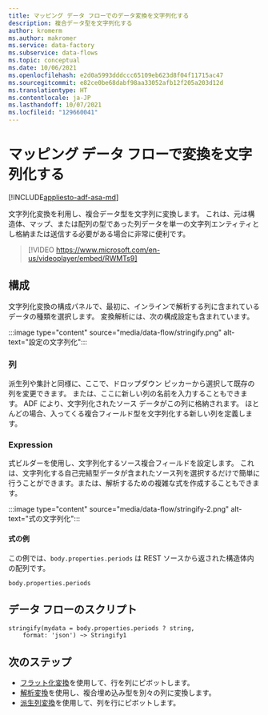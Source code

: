 ```yaml
---
title: マッピング データ フローでのデータ変換を文字列化する
description: 複合データ型を文字列化する
author: kromerm
ms.author: makromer
ms.service: data-factory
ms.subservice: data-flows
ms.topic: conceptual
ms.date: 10/06/2021
ms.openlocfilehash: e2d0a5993dddccc65109eb623d8f04f11715ac47
ms.sourcegitcommit: e82ce0be68dabf98aa33052afb12f205a203d12d
ms.translationtype: HT
ms.contentlocale: ja-JP
ms.lasthandoff: 10/07/2021
ms.locfileid: "129660041"
---
```

# <a name="stringify-transformation-in-mapping-data-flow"></a>マッピング データ フローで変換を文字列化する

[!INCLUDE[appliesto-adf-asa-md](includes/appliesto-adf-asa-md.md)]

文字列化変換を利用し、複合データ型を文字列に変換します。 これは、元は構造体、マップ、または配列の型であった列データを単一の文字列エンティティとし格納または送信する必要がある場合に非常に便利です。

> [!VIDEO https://www.microsoft.com/en-us/videoplayer/embed/RWMTs9]

## <a name="configuration"></a>構成

文字列化変換の構成パネルで、最初に、インラインで解析する列に含まれているデータの種類を選択します。 変換解析には、次の構成設定も含まれています。

:::image type="content" source="media/data-flow/stringify.png" alt-text="設定の文字列化":::

### <a name="column"></a>列

派生列や集計と同様に、ここで、ドロップダウン ピッカーから選択して既存の列を変更できます。 または、ここに新しい列の名前を入力することもできます。 ADF により、文字列化されたソース データがこの列に格納されます。 ほとんどの場合、入ってくる複合フィールド型を文字列化する新しい列を定義します。

### <a name="expression"></a>Expression

式ビルダーを使用し、文字列化するソース複合フィールドを設定します。 これは、文字列化する自己完結型データが含まれたソース列を選択するだけで簡単に行うことができます。または、解析するための複雑な式を作成することもできます。

:::image type="content" source="media/data-flow/stringify-2.png" alt-text="式の文字列化":::

#### <a name="example-expression"></a>式の例

この例では、```body.properties.periods``` は REST ソースから返された構造体内の配列です。

```
body.properties.periods
```

## <a name="data-flow-script"></a>データ フローのスクリプト

```
stringify(mydata = body.properties.periods ? string,
    format: 'json') ~> Stringify1
```

## <a name="next-steps"></a>次のステップ

* [フラット化変換](data-flow-flatten.md)を使用して、行を列にピボットします。
* [解析変換](data-flow-parse.md)を使用し、複合埋め込み型を別々の列に変換します。
* [派生列変換](data-flow-derived-column.md)を使用して、列を行にピボットします。

